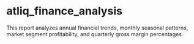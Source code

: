 # atliq_finance_analysis
This report analyzes annual financial trends, monthly seasonal patterns, market segment profitability, and quarterly gross margin percentages.
